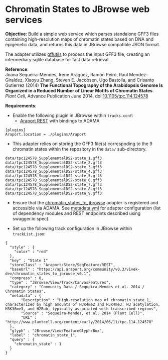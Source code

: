 Chromatin States to JBrowse web services
===

**Objective**: Build a simple web service which parses standalone GFF3 files containing high-resolution maps of chromatin states based on DNA and epigenetic data, and returns this data in JBrowse compatible JSON format.

The adapter utilizes [gffutils](http://pythonhosted.org/gffutils/contents.html) to process the input GFF3 file, creating an intermediary sqlite database for fast data retrieval.

**Reference**:  
Joana Sequeira-Mendes, Irene Aragüez, Ramón Peiró, Raul Mendez-Giraldez, Xiaoyu Zhang, Steven E. Jacobsen, Ugo Bastolla, and Crisanto Gutierrez (2014) **The Functional Topography of the Arabidopsis Genome Is Organized in a Reduced Number of Linear Motifs of Chromatin States**. *Plant Cell*, Advance Publication June 2014, doi:[10.1105/tpc.114.124578](http://www.plantcell.org/content/early/2014/06/11/tpc.114.124578)

**Requirements**:
* Enable the following plugin in JBrowse within `tracks.conf`:
  * [Araport REST](https://github.com/Arabidopsis-Information-Portal/jbrowse/blob/stable/plugins/Araport/js/Store/SeqFeature/REST) with bindings to ADAMA
```
[plugins]
Araport.location = ./plugins/Araport
```

* This adapter relies on storing the GFF3 file(s) correspoding to the 9 chromatin states within the repository in the `data/` sub-directory.
```
data/tpc124578_SupplementalDS2-state_1.gff3
data/tpc124578_SupplementalDS2-state_2.gff3
data/tpc124578_SupplementalDS2-state_3.gff3
data/tpc124578_SupplementalDS2-state_4.gff3
data/tpc124578_SupplementalDS2-state_5.gff3
data/tpc124578_SupplementalDS2-state_6.gff3
data/tpc124578_SupplementalDS2-state_7.gff3
data/tpc124578_SupplementalDS2-state_8.gff3
data/tpc124578_SupplementalDS2-state_9.gff3
```
* Ensure that the [chromatin_states_to_jbrowse](https://github.com/vivekkrish/chromatin_state_to_jbrowse) adapter is registered and accessible via ADAMA. See [metadata.yml](https://github.com/vivekkrish/chromatin_state_to_jbrowse/blob/master/metadata.yml) for adapter configuration (list of dependency modules and REST endpoints described using swagger.io spec).

* Set up the following track configuration in JBrowse within `trackList.json`:
```
{
  "style" : {
    "color" : "red"
  },
  "key" : "State 1"
  "storeClass" : "Araport/Store/SeqFeature/REST",
  "baseUrl" : "https://api.araport.org/community/v0.3/vivek-dev/chromatin_states_to_jbrowse_v0.1",
  "compress" : 0,
  "type" : "JBrowse/View/Track/CanvasFeatures",
  "category" : "Community Data / Sequeira-Mendes et al. 2014 / Chromatin States",
  "metadata" : {
       "Description" : "High-resolution map of chromatin state 1, characterized by high amounts of H3K4me2 and H3K4me3, H3 acetylation, H3K36me3, and H2Bub, typically associated with transcribed regions",
       "Source" : "Sequeira-Mendes, et al. 2014 (Plant Cell)",
       "URL" : "http://www.plantcell.org/content/early/2014/06/11/tpc.114.124578"
  },
  "glyph" : "JBrowse/View/FeatureGlyph/Box",
  "label" : "chromatin_state_1",
  "query" : {
    "chromatin_state" : 1
  }
}
```
